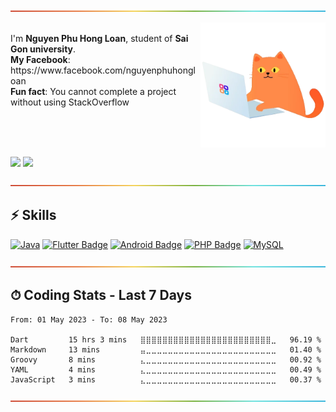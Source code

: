  <p><img src="https://github.com/nguyenphuhongloan/nguyenphuhongloan/blob/main/asset/rainbow.png" alt="-----------------------------------------------------" style="max-width: 100%;"></p>
<img src="https://github.com/nguyenphuhongloan/nguyenphuhongloan/blob/main/asset/giphy.webp" height="200px" align="right" alt="Computador">

<p margin="80%"> 
<br>
I'm <strong>Nguyen Phu Hong Loan</strong>, student of <strong>Sai Gon university</strong>.
<br>
<strong>My Facebook</strong>: https://www.facebook.com/nguyenphuhongloan <br>
<strong>Fun fact</strong>: You cannot complete a project without using StackOverflow <br>
<br>
<br>
</p>
<br>
<p>
<img src="https://github-readme-stats.vercel.app/api?username=nguyenphuhongloan&count_private=true&show_icons=true&theme=dracula&include_all_commits=true" height="165em"/>
<img src="https://github-readme-stats.vercel.app/api/top-langs/?username=nguyenphuhongloan&show_icons=true&layout=compact&cache_seconds=1800&langs_count=8&theme=dracula&count_private=true&show_icons=true" height="165em"/>
</p>
<img src="https://github.com/nguyenphuhongloan/nguyenphuhongloan/blob/main/asset/rainbow.png" alt="-----------------------------------------------------" style="max-width: 100%;">

## ⚡ Skills
[![Java](https://img.shields.io/badge/java-%23ED8B00.svg?style=for-the-badge&labelColor=black&logo=java&logoColor=%23ED8B00)](#)
[![Flutter Badge](https://img.shields.io/badge/-Flutter-007acc?style=for-the-badge&labelColor=black&logo=flutter&logoColor=007acc)](#)
[![Android Badge](https://img.shields.io/badge/-Android-3C8749?style=for-the-badge&labelColor=black&logo=android&logoColor=3C8749)](#)
[![PHP Badge](https://img.shields.io/badge/-Php-777BB4?style=for-the-badge&labelColor=black&logo=php&logoColor=77BB4)](#)
[![MySQL](https://img.shields.io/badge/Mysql-3765AF?style=for-the-badge&logo=mysql&labelColor=black&logoColor=3765AF)](#)

<img src="https://github.com/nguyenphuhongloan/nguyenphuhongloan/blob/main/asset/rainbow.png" alt="-----------------------------------------------------" style="max-width: 100%;">

## ⏱ Coding Stats - Last 7 Days

<!--START_SECTION:waka-->

```text
From: 01 May 2023 - To: 08 May 2023

Dart         15 hrs 3 mins   ⣿⣿⣿⣿⣿⣿⣿⣿⣿⣿⣿⣿⣿⣿⣿⣿⣿⣿⣿⣿⣿⣿⣿⣿⣀   96.19 %
Markdown     13 mins         ⣤⣀⣀⣀⣀⣀⣀⣀⣀⣀⣀⣀⣀⣀⣀⣀⣀⣀⣀⣀⣀⣀⣀⣀⣀   01.40 %
Groovy       8 mins          ⣄⣀⣀⣀⣀⣀⣀⣀⣀⣀⣀⣀⣀⣀⣀⣀⣀⣀⣀⣀⣀⣀⣀⣀⣀   00.92 %
YAML         4 mins          ⣄⣀⣀⣀⣀⣀⣀⣀⣀⣀⣀⣀⣀⣀⣀⣀⣀⣀⣀⣀⣀⣀⣀⣀⣀   00.49 %
JavaScript   3 mins          ⣄⣀⣀⣀⣀⣀⣀⣀⣀⣀⣀⣀⣀⣀⣀⣀⣀⣀⣀⣀⣀⣀⣀⣀⣀   00.37 %
```

<!--END_SECTION:waka-->

<img src="https://github.com/nguyenphuhongloan/nguyenphuhongloan/blob/main/asset/rainbow.png" alt="-----------------------------------------------------" style="max-width: 100%;">
